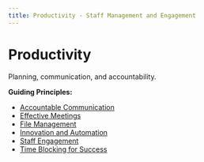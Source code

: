 ```yaml
---
title: Productivity - Staff Management and Engagement
---
```


# Productivity

Planning, communication, and accountability.

**Guiding Principles:**

- [Accountable Communication](./accountable-communication.md)
- [Effective Meetings](./effective-meetings.md)
- [File Management](./file-management.md)
- [Innovation and Automation](./innovation-and-automation.md)
- [Staff Engagement](./staff-engagement.md)
- [Time Blocking for Success](./time-blocking/)
